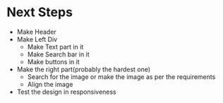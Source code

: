 # Next Steps

- Make Header
- Make Left Div
  - Make Text part in it
  - Make Search bar in it
  - Make buttons in it
- Make the right part(probably the hardest one)
  - Search for the image or make the image as per the requirements
  - Align the image
- Test the design in responsiveness
